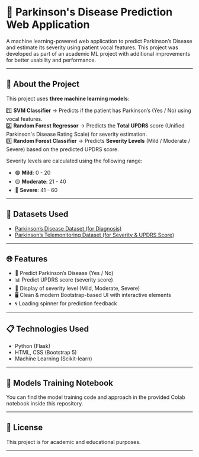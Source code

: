 # 🧠 Parkinson's Disease Prediction Web Application

A machine learning-powered web application to predict Parkinson’s Disease and estimate its severity using patient vocal features. This project was developed as part of an academic ML project with additional improvements for better usability and performance.

---

## 📌 About the Project

This project uses **three machine learning models**:

1️⃣ **SVM Classifier** → Predicts if the patient has Parkinson’s (Yes / No) using vocal features.  
2️⃣ **Random Forest Regressor** → Predicts the **Total UPDRS** score (Unified Parkinson's Disease Rating Scale) for severity estimation.  
3️⃣ **Random Forest Classifier** → Predicts **Severity Levels** (Mild / Moderate / Severe) based on the predicted UPDRS score.

Severity levels are calculated using the following range:
- 🟢 **Mild**: 0 - 20
- 🟡 **Moderate**: 21 - 40
- 🔴 **Severe**: 41 - 60

---

## 📂 Datasets Used

- [Parkinson’s Disease Dataset (for Diagnosis)](https://www.kaggle.com/datasets/vikasukani/parkinsons-disease-data-set)
- [Parkinson’s Telemonitoring Dataset (for Severity & UPDRS Score)](https://archive.ics.uci.edu/dataset/174/parkinsons)

---

## 🌐 Features

- 🎯 Predict Parkinson’s Disease (Yes / No)
- 📊 Predict UPDRS score (severity score)
- 🚦 Display of severity level (Mild, Moderate, Severe)
- 🖥️ Clean & modern Bootstrap-based UI with interactive elements
- 🌀 Loading spinner for prediction feedback

---

## 📋 Technologies Used

- Python (Flask)
- HTML, CSS (Bootstrap 5)
- Machine Learning (Scikit-learn)

---

## 🤖 Models Training Notebook

You can find the model training code and approach in the provided Colab notebook inside this repository.

---

## 📎 License

This project is for academic and educational purposes.

---

